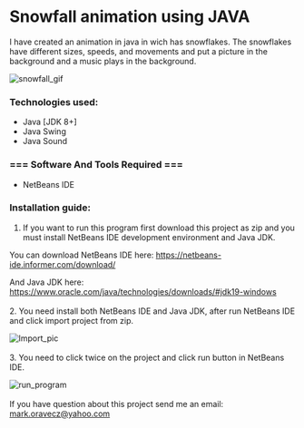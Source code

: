 # Snowfall animation using JAVA


I have created an animation in java in wich has snowflakes.
The snowflakes have different sizes, speeds, and movements
and put a picture in the background and a music plays in the background.

![snowfall_gif](https://user-images.githubusercontent.com/111382157/215804049-ffdcf2df-7bab-4f34-b4d8-a0fafe137c8e.gif)

### Technologies used:
- Java [JDK 8+]
- Java Swing
- Java Sound

### === Software And Tools Required ===
- NetBeans IDE

### Installation guide:

1. If you want to run this program first download this project as zip and 
you must install NetBeans IDE development environment and Java JDK.

You can download NetBeans IDE here: https://netbeans-ide.informer.com/download/

And Java JDK here: https://www.oracle.com/java/technologies/downloads/#jdk19-windows
<br/><br/>
2. You need install both NetBeans IDE and Java JDK, after run NetBeans IDE and click import project from zip.

![Import_pic](https://user-images.githubusercontent.com/111382157/219703357-b0dc607f-909e-4e41-b44c-c6c28380f40c.png)
<br/><br/>
3. You need to click twice on the project and click run button in NetBeans IDE.

![run_program](https://user-images.githubusercontent.com/111382157/219709711-4d320323-ba5d-4f9a-a593-f45c1a377611.png)
<br/><br/>
If you have question about this project send me an email: mark.oravecz@yahoo.com
